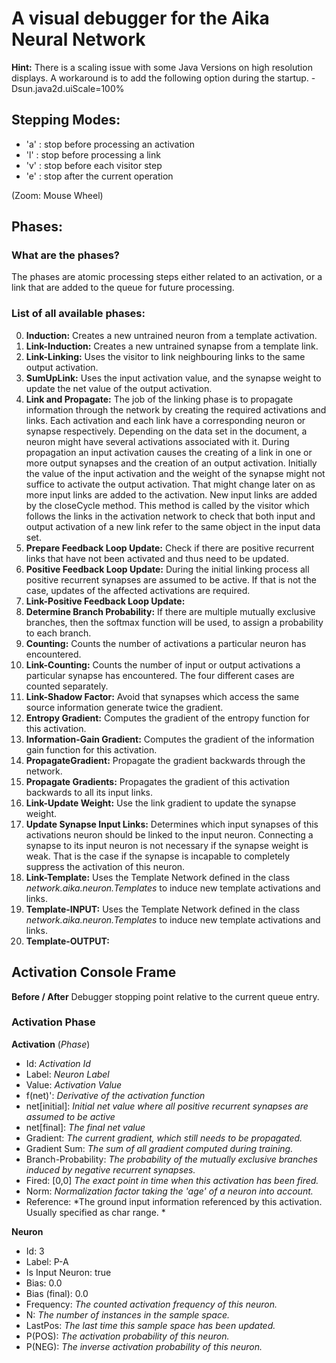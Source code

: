 # A visual debugger for the Aika Neural Network

**Hint:** There is a scaling issue with some Java Versions on high resolution displays. A workaround
is to add the following option during the startup. -Dsun.java2d.uiScale=100%


## Stepping Modes:
* 'a' : stop before processing an activation
* 'l' : stop before processing a link
* 'v' : stop before each visitor step
* 'e' : stop after the current operation

(Zoom: Mouse Wheel)


## Phases:
### What are the phases?
The phases are atomic processing steps either related to an activation, or a link that are added to the queue for 
future processing.

### List of all available phases:
0. **Induction:** Creates a new untrained neuron from a template activation.
1. **Link-Induction:** Creates a new untrained synapse from a template link.
2. **Link-Linking:** Uses the visitor to link neighbouring links to the same output activation.
3. **SumUpLink:** Uses the input activation value, and the synapse weight to update the net value of the output activation.
4. **Link and Propagate:** The job of the linking phase is to propagate information through the network by creating the required 
activations and links. Each activation and each link have a corresponding neuron or synapse respectively. Depending on the data set in the 
document, a neuron might have several activations associated with it. During propagation an input activation 
causes the creating of a link in one or more output synapses and the creation of an output activation. Initially the value 
of the input activation and the weight of the synapse might not suffice to activate the output activation. That might 
change later on as more input links are added to the activation. New input links are added by the closeCycle method. This 
method is called by the visitor which follows the links in the activation network to check that both input and output 
activation of a new link refer to the same object in the input data set.
5. **Prepare Feedback Loop Update:** Check if there are positive recurrent links that have not been activated and thus need to be updated.
6. **Positive Feedback Loop Update:** During the initial linking process all positive recurrent synapses are assumed to be active. 
If that is not the case, updates of the affected activations are required.
7. **Link-Positive Feedback Loop Update:**
8. **Determine Branch Probability:** If there are multiple mutually exclusive branches, then the softmax function will be used, to 
assign a probability to each branch.
9. **Counting:** Counts the number of activations a particular neuron has encountered.
10. **Link-Counting:** Counts the number of input or output activations a particular synapse has encountered. The four 
different cases are counted separately.
11. **Link-Shadow Factor:** Avoid that synapses which access the same source information generate twice the gradient.
12. **Entropy Gradient:** Computes the gradient of the entropy function for this activation.
13. **Information-Gain Gradient:** Computes the gradient of the information gain function for this activation.
14. **PropagateGradient:** Propagate the gradient backwards through the network.
15. **Propagate Gradients:** Propagates the gradient of this activation backwards to all its input links.
16. **Link-Update Weight:** Use the link gradient to update the synapse weight.
17. **Update Synapse Input Links:** Determines which input synapses of this activations neuron should be linked to the 
input neuron. Connecting a synapse to its input neuron is not necessary if the synapse weight is weak. That is the case 
if the synapse is incapable to completely suppress the activation of this neuron.
18. **Link-Template:** Uses the Template Network defined in the class *network.aika.neuron.Templates* to induce new 
template activations and links.
19. **Template-INPUT:** Uses the Template Network defined in the class *network.aika.neuron.Templates* to induce new template activations and links.
20. **Template-OUTPUT:**

## Activation Console Frame
**Before / After** Debugger stopping point relative to the current queue entry.

### Activation Phase
**Activation**  (*Phase*)

* Id: *Activation Id*
* Label: *Neuron Label*
* Value: *Activation Value*
* f(net)': *Derivative of the activation function*
* net\[initial\]: *Initial net value where all positive recurrent synapses are assumed to be active*
* net\[final\]: *The final net value*
* Gradient: *The current gradient, which still needs to be propagated.*
* Gradient Sum: *The sum of all gradient computed during training.*
* Branch-Probability: *The probability of the mutually exclusive branches induced by negative recurrent synapses.*
* Fired: \[0,0\] *The exact point in time when this activation has been fired.*
* Norm: *Normalization factor taking the 'age' of a neuron into account.*
* Reference: *The ground input information referenced by this activation. Usually specified as char range. *

**Neuron**
* Id: 3
* Label: P-A
* Is Input Neuron: true
* Bias: 0.0
* Bias (final): 0.0
* Frequency: *The counted activation frequency of this neuron.*
* N: *The number of instances in the sample space.* 
* LastPos: *The last time this sample space has been updated.*
* P(POS): *The activation probability of this neuron.*
* P(NEG): *The inverse activation probability of this neuron.*
